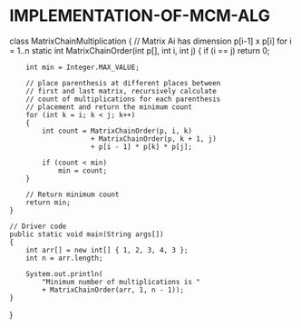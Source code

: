 # IMPLEMENTATION-OF-MCM-ALG
class MatrixChainMultiplication {
    // Matrix Ai has dimension p[i-1] x p[i] for i = 1..n
    static int MatrixChainOrder(int p[], int i, int j)
    {
        if (i == j)
            return 0;
 
        int min = Integer.MAX_VALUE;
 
        // place parenthesis at different places between
        // first and last matrix, recursively calculate
        // count of multiplications for each parenthesis
        // placement and return the minimum count
        for (int k = i; k < j; k++)
        {
            int count = MatrixChainOrder(p, i, k)
                        + MatrixChainOrder(p, k + 1, j)
                        + p[i - 1] * p[k] * p[j];
 
            if (count < min)
                min = count;
        }
 
        // Return minimum count
        return min;
    }
 
    // Driver code
    public static void main(String args[])
    {
        int arr[] = new int[] { 1, 2, 3, 4, 3 };
        int n = arr.length;
 
        System.out.println(
            "Minimum number of multiplications is "
            + MatrixChainOrder(arr, 1, n - 1));
    }
}
